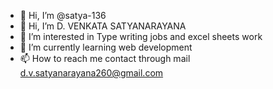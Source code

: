 - 👋 Hi, I’m @satya-136
- 👋 Hi, I’m D. VENKATA SATYANARAYANA
- 👀 I’m interested in Type writing jobs and excel sheets work
- 🌱 I’m currently learning web development
- 📫 How to reach me contact through mail d.v.satyanarayana260@gmail.com

<!---
satya-136/satya-136 is a ✨ special ✨ repository because its `README.md` (this file) appears on your GitHub profile.
You can click the Preview link to take a look at your changes.
--->
